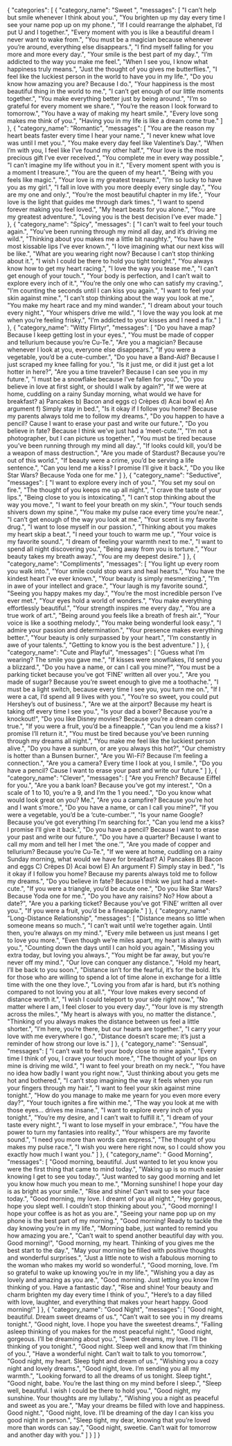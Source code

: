 {
  "categories": [
    {
      "category_name": "Sweet ",
      "messages": [
        "I can’t help but smile whenever I think about you.",
        "You brighten up my day every time I see your name pop up on my phone.",
        "If I could rearrange the alphabet, I’d put U and I together.",
        "Every moment with you is like a beautiful dream I never want to wake from.",
        "You must be a magician because whenever you’re around, everything else disappears.",
        "I find myself falling for you more and more every day.",
        "Your smile is the best part of my day.",
        "I’m addicted to the way you make me feel.",
        "When I see you, I know what happiness truly means.",
        "Just the thought of you gives me butterflies.",
        "I feel like the luckiest person in the world to have you in my life.",
        "Do you know how amazing you are? Because I do.",
        "Your happiness is the most beautiful thing in the world to me.",
        "I can’t get enough of our little moments together.",
        "You make everything better just by being around.",
        "I’m so grateful for every moment we share.",
        "You’re the reason I look forward to tomorrow.",
        "You have a way of making my heart smile.",
        "Every love song makes me think of you.",
        "Having you in my life is like a dream come true."
      ]
    },
    {
      "category_name": "Romantic",
      "messages": [
        "You are the reason my heart beats faster every time I hear your name.",
        "I never knew what love was until I met you.",
        "You make every day feel like Valentine’s Day.",
        "When I’m with you, I feel like I’ve found my other half.",
        "Your love is the most precious gift I’ve ever received.",
        "You complete me in every way possible.",
        "I can’t imagine my life without you in it.",
        "Every moment spent with you is a moment I treasure.",
        "You are the queen of my heart.",
        "Being with you feels like magic.",
        "Your love is my greatest treasure.",
        "I’m so lucky to have you as my girl.",
        "I fall in love with you more deeply every single day.",
        "You are my one and only.",
        "You’re the most beautiful chapter in my life.",
        "Your love is the light that guides me through dark times.",
        "I want to spend forever making you feel loved.",
        "My heart beats for you alone.",
        "You are my greatest adventure.",
        "Loving you is the best decision I’ve ever made."
      ]
    },
    {
      "category_name": "Spicy",
      "messages": [
        "I can’t wait to feel your touch again.",
        "You’ve been running through my mind all day, and it’s driving me wild.",
        "Thinking about you makes me a little bit naughty.",
        "You have the most kissable lips I’ve ever known.",
        "I love imagining what our next kiss will be like.",
        "What are you wearing right now? Because I can’t stop thinking about it.",
        "I wish I could be there to hold you tight tonight.",
        "You always know how to get my heart racing.",
        "I love the way you tease me.",
        "I can’t get enough of your touch.",
        "Your body is perfection, and I can’t wait to explore every inch of it.",
        "You’re the only one who can satisfy my craving.",
        "I’m counting the seconds until I can kiss you again.",
        "I want to feel your skin against mine.",
        "I can’t stop thinking about the way you look at me.",
        "You make my heart race and my mind wander.",
        "I dream about your touch every night.",
        "Your whispers drive me wild.",
        "I love the way you look at me when you’re feeling frisky.",
        "I’m addicted to your kisses and I need a fix."
      ]
    },
    {
      "category_name": "Witty Flirtyr",
      "messages": [
        "Do you have a map? Because I keep getting lost in your eyes.",
        "You must be made of copper and tellurium because you’re Cu-Te.",
        "Are you a magician? Because whenever I look at you, everyone else disappears.",
        "If you were a vegetable, you’d be a cute-cumber.",
        "Do you have a Band-Aid? Because I just scraped my knee falling for you.",
        "Is it just me, or did it just get a lot hotter in here?",
        "Are you a time traveler? Because I can see you in my future.",
        "I must be a snowflake because I’ve fallen for you.",
        "Do you believe in love at first sight, or should I walk by again?",
        "If we were at home, cuddling on a rainy Sunday morning, what would we have for breakfast? a) Pancakes b) Bacon and eggs c) Crèpes d) Acai bowl e) An argument f) Simply stay in bed.",
        "Is it okay if I follow you home? Because my parents always told me to follow my dreams.",
        "Do you happen to have a pencil? Cause I want to erase your past and write our future.",
        "Do you believe in fate? Because I think we’ve just had a ‘meet-cute.’",
        "I’m not a photographer, but I can picture us together.",
        "You must be tired because you’ve been running through my mind all day.",
        "If looks could kill, you’d be a weapon of mass destruction.",
        "Are you made of Stardust? Because you’re out of this world.",
        "If beauty were a crime, you’d be serving a life sentence.",
        "Can you lend me a kiss? I promise I’ll give it back.",
        "Do you like Star Wars? Because Yoda one for me."
      ]
    },
    {
      "category_name": "Seductive",
      "messages": [
        "I want to explore every inch of you.",
        "You set my soul on fire.",
        "The thought of you keeps me up all night.",
        "I crave the taste of your lips.",
        "Being close to you is intoxicating.",
        "I can’t stop thinking about the way you move.",
        "I want to feel your breath on my skin.",
        "Your touch sends shivers down my spine.",
        "You make my pulse race every time you’re near.",
        "I can’t get enough of the way you look at me.",
        "Your scent is my favorite drug.",
        "I want to lose myself in our passion.",
        "Thinking about you makes my heart skip a beat.",
        "I need your touch to warm me up.",
        "Your voice is my favorite sound.",
        "I dream of feeling your warmth next to me.",
        "I want to spend all night discovering you.",
        "Being away from you is torture.",
        "Your beauty takes my breath away.",
        "You are my deepest desire."
      ]
    },
    {
      "category_name": "Compliments",
      "messages": [
        "You light up every room you walk into.",
        "Your smile could stop wars and heal hearts.",
        "You have the kindest heart I’ve ever known.",
        "Your beauty is simply mesmerizing.",
        "I’m in awe of your intellect and grace.",
        "Your laugh is my favorite sound.",
        "Seeing you happy makes my day.",
        "You’re the most incredible person I’ve ever met.",
        "Your eyes hold a world of wonders.",
        "You make everything effortlessly beautiful.",
        "Your strength inspires me every day.",
        "You are a true work of art.",
        "Being around you feels like a breath of fresh air.",
        "Your voice is like a soothing melody.",
        "You make being wonderful look easy.",
        "I admire your passion and determination.",
        "Your presence makes everything better.",
        "Your beauty is only surpassed by your heart.",
        "I’m constantly in awe of your talents.",
        "Getting to know you is the best adventure."
      ]
    },
    {
      "category_name": "Cute and Playful",
      "messages": [
        "Guess what I’m wearing? The smile you gave me.",
        "If kisses were snowflakes, I’d send you a blizzard.",
        "Do you have a name, or can I call you mine?",
        "You must be a parking ticket because you’ve got ‘FINE’ written all over you.",
        "Are you made of sugar? Because you’re sweet enough to give me a toothache.",
        "I must be a light switch, because every time I see you, you turn me on.",
        "If I were a cat, I’d spend all 9 lives with you.",
        "You’re so sweet, you could put Hershey’s out of business.",
        "Are we at the airport? Because my heart is taking off every time I see you.",
        "Is your dad a boxer? Because you’re a knockout!",
        "Do you like Disney movies? Because you’re a dream come true.",
        "If you were a fruit, you’d be a fineapple.",
        "Can you lend me a kiss? I promise I’ll return it.",
        "You must be tired because you’ve been running through my dreams all night.",
        "You make me feel like the luckiest person alive.",
        "Do you have a sunburn, or are you always this hot?",
        "Our chemistry is hotter than a Bunsen burner.",
        "Are you Wi-Fi? Because I’m feeling a connection.",
        "Are you a camera? Every time I look at you, I smile.",
        "Do you have a pencil? Cause I want to erase your past and write our future."
      ]
    },
    {
      "category_name": "Clever",
      "messages": [
        "Are you French? Because Eiffel for you.",
        "Are you a bank loan? Because you’ve got my interest.",
        "On a scale of 1 to 10, you’re a 9, and I’m the 1 you need.",
        "Do you know what would look great on you? Me.",
        "Are you a campfire? Because you’re hot and I want s’more.",
        "Do you have a name, or can I call you mine?",
        "If you were a vegetable, you’d be a ‘cute-cumber.’",
        "Is your name Google? Because you’ve got everything I’m searching for.",
        "Can you lend me a kiss? I promise I’ll give it back.",
        "Do you have a pencil? Because I want to erase your past and write our future.",
        "Do you have a quarter? Because I want to call my mom and tell her I met ‘the one.’",
        "Are you made of copper and tellurium? Because you’re Cu-Te.",
        "If we were at home, cuddling on a rainy Sunday morning, what would we have for breakfast? A) Pancakes B) Bacon and eggs C) Crèpes D) Acai bowl E) An argument F) Simply stay in bed.",
        "Is it okay if I follow you home? Because my parents always told me to follow my dreams.",
        "Do you believe in fate? Because I think we just had a meet-cute.",
        "If you were a triangle, you’d be acute one.",
        "Do you like Star Wars? Because Yoda one for me.",
        "Do you have any raisins? No? How about a date?",
        "Are you a parking ticket? Because you’ve got ‘FINE’ written all over you.",
        "If you were a fruit, you’d be a fineapple."
      ]
    },
    {
      "category_name": "Long-Distance Relationship",
      "messages": [
        "Distance means so little when someone means so much.",
        "I can’t wait until we’re together again. Until then, you’re always on my mind.",
        "Every mile between us just means I get to love you more.",
        "Even though we’re miles apart, my heart is always with you.",
        "Counting down the days until I can hold you again.",
        "Missing you extra today, but loving you always.",
        "You might be far away, but you’re never off my mind.",
        "Our love can conquer any distance.",
        "Hold my heart, I’ll be back to you soon.",
        "Distance isn’t for the fearful, it’s for the bold. It’s for those who are willing to spend a lot of time alone in exchange for a little time with the one they love.",
        "Loving you from afar is hard, but it’s nothing compared to not loving you at all.",
        "Your love makes every second of distance worth it.",
        "I wish I could teleport to your side right now.",
        "No matter where I am, I feel closer to you every day.",
        "Your love is my strength across the miles.",
        "My heart is always with you, no matter the distance.",
        "Thinking of you always makes the distance between us feel a little shorter.",
        "I’m here, you’re there, but our hearts are together.",
        "I carry your love with me everywhere I go.",
        "Distance doesn’t scare me; it’s just a reminder of how strong our love is."
      ]
    },
    {
      "category_name": "Sensual",
      "messages": [
        "I can’t wait to feel your body close to mine again.",
        "Every time I think of you, I crave your touch more.",
        "The thought of your lips on mine is driving me wild.",
        "I want to feel your breath on my neck.",
        "You have no idea how badly I want you right now.",
        "Just thinking about you gets me hot and bothered.",
        "I can’t stop imagining the way it feels when you run your fingers through my hair.",
        "I want to feel your skin against mine tonight.",
        "How do you manage to make me yearn for you even more every day?",
        "Your touch ignites a fire within me.",
        "The way you look at me with those eyes… drives me insane.",
        "I want to explore every inch of you tonight.",
        "You’re my desire, and I can’t wait to fulfill it.",
        "I dream of your taste every night.",
        "I want to lose myself in your embrace.",
        "You have the power to turn my fantasies into reality.",
        "Your whispers are my favorite sound.",
        "I need you more than words can express.",
        "The thought of you makes my pulse race.",
        "I wish you were here right now, so I could show you exactly how much I want you."
      ]
    },
    {
      "category_name": " Good Morning",
      "messages": [
        "Good morning, beautiful. Just wanted to let you know you were the first thing that came to mind today.",
        "Waking up is so much easier knowing I get to see you today.",
        "Just wanted to say good morning and let you know how much you mean to me.",
        "Morning sunshine! I hope your day is as bright as your smile.",
        "Rise and shine! Can’t wait to see your face today.",
        "Good morning, my love. I dreamt of you all night.",
        "Hey gorgeous, hope you slept well. I couldn’t stop thinking about you.",
        "Good morning! I hope your coffee is as hot as you are.",
        "Seeing your name pop up on my phone is the best part of my morning.",
        "Good morning! Ready to tackle the day knowing you’re in my life.",
        "Morning babe, just wanted to remind you how amazing you are.",
        "Can’t wait to spend another beautiful day with you. Good morning!",
        "Good morning, my heart. Thinking of you gives me the best start to the day.",
        "May your morning be filled with positive thoughts and wonderful surprises.",
        "Just a little note to wish a fabulous morning to the woman who makes my world so wonderful.",
        "Good morning, love. I’m so grateful to wake up knowing you’re in my life.",
        "Wishing you a day as lovely and amazing as you are.",
        "Good morning. Just letting you know I’m thinking of you. Have a fantastic day.",
        "Rise and shine! Your beauty and charm brighten my day every time I think of you.",
        "Here’s to a day filled with love, laughter, and everything that makes your heart happy. Good morning!"
      ]
    },
    {
      "category_name": "Good Night",
      "messages": [
        "Good night, beautiful. Dream sweet dreams of us.",
        "Can’t wait to see you in my dreams tonight.",
        "Good night, love. I hope you have the sweetest dreams.",
        "Falling asleep thinking of you makes for the most peaceful night.",
        "Good night, gorgeous. I’ll be dreaming about you.",
        "Sweet dreams, my love. I’ll be thinking of you tonight.",
        "Good night. Sleep well and know that I’m thinking of you.",
        "Have a wonderful night. Can’t wait to talk to you tomorrow.",
        "Good night, my heart. Sleep tight and dream of us.",
        "Wishing you a cozy night and lovely dreams.",
        "Good night, love. I’m sending you all my warmth.",
        "Looking forward to all the dreams of us tonight. Sleep tight.",
        "Good night, babe. You’re the last thing on my mind before I sleep.",
        "Sleep well, beautiful. I wish I could be there to hold you.",
        "Good night, my sunshine. Your thoughts are my lullaby.",
        "Wishing you a night as peaceful and sweet as you are.",
        "May your dreams be filled with love and happiness. Good night.",
        "Good night, love. I’ll be dreaming of the day I can kiss you good night in person.",
        "Sleep tight, my dear, knowing that you’re loved more than words can say.",
        "Good night, sweetie. Can’t wait for tomorrow and another day with you."
      ]
    }
  ]
}